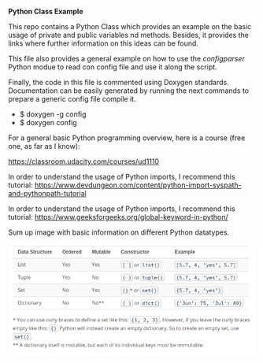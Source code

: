 __Python Class Example__

This repo contains a Python Class which provides an example on the basic usage of private and public variables nd methods. Besides, it provides the links where further information on this ideas can be found. 

This file also provides a general example on how to use the *configparser* Python modue to read con config file and use it along the script. 

Finally, the code in this file is commented using Doxygen standards. Documentation can be easily generated by running the next commands to prepare a generic config file compile it. 

* $ doxygen -g config 
* $ doxygen config

For a general basic Python programming overview, here is a course (free one, as far as I know):

https://classroom.udacity.com/courses/ud1110

In order to understand the usage of Python imports, I recommend this tutorial:
https://www.devdungeon.com/content/python-import-syspath-and-pythonpath-tutorial

In order to understand the usage of Python imports, I recommend this tutorial:
https://www.geeksforgeeks.org/global-keyword-in-python/

Sum up image with basic information on different Python datatypes. 

![alt text](pythonDatatypes.png)



